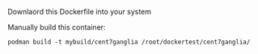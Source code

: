

Downlaord this Dockerfile into your system


Manually build this container:

    podman build -t mybuild/cent7ganglia /root/dockertest/cent7ganglia/


